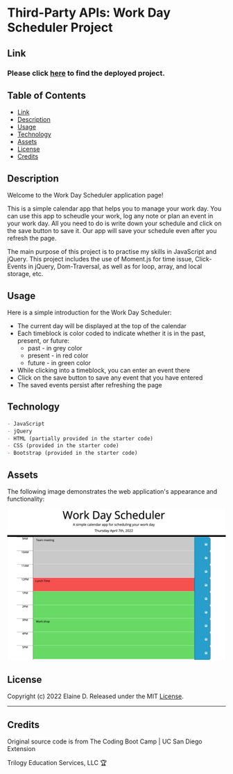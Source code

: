 # Third-Party APIs: Work Day Scheduler Project

## Link 

### Please click [here](https://qd9069.github.io/work_day_scheduler_jquery_project/) to find the deployed project.


## Table of Contents

- [Link](#link)
- [Description](#description)
- [Usage](#usage)
- [Technology](#technology)
- [Assets](#assets)
- [License](#license)
- [Credits](#credits)

## Description

Welcome to the Work Day Scheduler application page!

This is a simple calendar app that helps you to manage your work day. You can use this app to scheudle your work, log any note or plan an event in your work day. All you need to do is write down your schedule and click on the save button to save it. Our app will save your schedule even after you refresh the page. 


The main purpose of this project is to practise my skills in JavaScript and jQuery. This project includes the use of Moment.js for time issue, Click-Events in jQuery, Dom-Traversal, as well as for loop, array, and local storage, etc.


## Usage

Here is a simple introduction for the Work Day Scheduler:
- The current day will be displayed at the top of the calendar
- Each timeblock is color coded to indicate whether it is in the past, present, or future: 
    - past - in grey color
    - present - in red color
    - future - in green color
- While clicking into a timeblock, you can enter an event there
- Click on the save button to save any event that you have entered
- The saved events persist after refreshing the page


## Technology

```md
- JavaScript
- jQuery
- HTML (partially provided in the starter code)
- CSS (provided in the starter code)
- Bootstrap (provided in the starter code)
```

## Assets

The following image demonstrates the web application's appearance and functionality:

![image of the Work Day Scheduler](work-day-scheduler.png)

## License
Copyright (c) 2022 Elaine D. Released under the MIT [License](./LICENSE).

---
## Credits

Original source code is from The Coding Boot Camp | UC San Diego Extension

Trilogy Education Services, LLC 🏆

